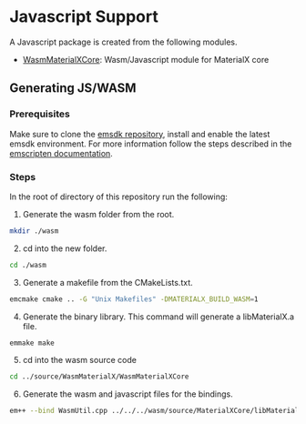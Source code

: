 # Javascript Support

A Javascript package is created from the following modules.

- [WasmMaterialXCore](WasmMaterialXCore): Wasm/Javascript module for MaterialX core

## Generating JS/WASM

### Prerequisites

Make sure to clone the [emsdk repository](https://github.com/emscripten-core/emsdk), install and enable the latest emsdk environment.
For more information follow the steps described in the [emscripten documentation](https://emscripten.org/docs/getting_started/downloads.html). 

### Steps
In the root of directory of this repository run the following:

1. Generate the wasm folder from the root.

```sh
mkdir ./wasm
```

2. cd into the new folder.

```sh
cd ./wasm
```

3. Generate a makefile from the CMakeLists.txt. 

```sh
emcmake cmake .. -G "Unix Makefiles" -DMATERIALX_BUILD_WASM=1
```

4. Generate the binary library. This command will generate a libMaterialX.a file.

```sh
emmake make
```

5. cd into the wasm source code

```sh
cd ../source/WasmMaterialX/WasmMaterialXCore
```

6. Generate the wasm and javascript files for the bindings.

```sh
em++ --bind WasmUtil.cpp ../../../wasm/source/MaterialXCore/libMaterialX.a -I../../ -std=c++11 -s WASM=1 -o ../MaterialXCore.js
```